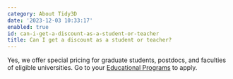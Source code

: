 ```yaml
---
category: About Tidy3D
date: '2023-12-03 10:33:17'
enabled: true
id: can-i-get-a-discount-as-a-student-or-teacher
title: Can I get a discount as a student or teacher?
---
```


<div><div>Yes, we offer special pricing for graduate students, postdocs, and faculties of eligible universities. Go to your <a href="https://www.flexcompute.com/tidy3d/educational-programs">Educational Programs</a>&nbsp;to apply.</div></div>

